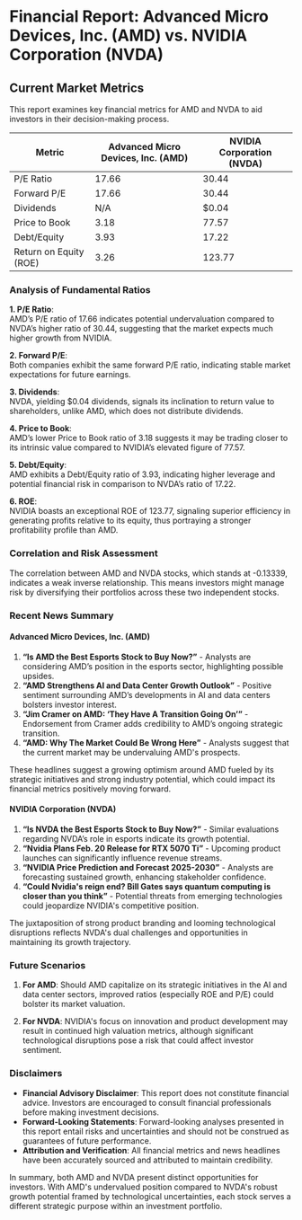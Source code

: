 
# Financial Report: Advanced Micro Devices, Inc. (AMD) vs. NVIDIA Corporation (NVDA)

## Current Market Metrics

This report examines key financial metrics for AMD and NVDA to aid investors in their decision-making process.

| Metric               | Advanced Micro Devices, Inc. (AMD) | NVIDIA Corporation (NVDA) |
|----------------------|-----------------------------------|---------------------------|
| P/E Ratio            | 17.66                             | 30.44                     |
| Forward P/E          | 17.66                             | 30.44                     |
| Dividends            | N/A                               | $0.04                     |
| Price to Book        | 3.18                              | 77.57                     |
| Debt/Equity          | 3.93                              | 17.22                     |
| Return on Equity (ROE)| 3.26                             | 123.77                    |

### Analysis of Fundamental Ratios

**1. P/E Ratio**:  
AMD’s P/E ratio of 17.66 indicates potential undervaluation compared to NVDA’s higher ratio of 30.44, suggesting that the market expects much higher growth from NVIDIA.

**2. Forward P/E**:  
Both companies exhibit the same forward P/E ratio, indicating stable market expectations for future earnings.

**3. Dividends**:  
NVDA, yielding $0.04 dividends, signals its inclination to return value to shareholders, unlike AMD, which does not distribute dividends.

**4. Price to Book**:  
AMD’s lower Price to Book ratio of 3.18 suggests it may be trading closer to its intrinsic value compared to NVIDIA’s elevated figure of 77.57.

**5. Debt/Equity**:  
AMD exhibits a Debt/Equity ratio of 3.93, indicating higher leverage and potential financial risk in comparison to NVDA’s ratio of 17.22.

**6. ROE**:  
NVIDIA boasts an exceptional ROE of 123.77, signaling superior efficiency in generating profits relative to its equity, thus portraying a stronger profitability profile than AMD.

### Correlation and Risk Assessment

The correlation between AMD and NVDA stocks, which stands at -0.13339, indicates a weak inverse relationship. This means investors might manage risk by diversifying their portfolios across these two independent stocks.

### Recent News Summary

#### Advanced Micro Devices, Inc. (AMD)
1. **“Is AMD the Best Esports Stock to Buy Now?”** - Analysts are considering AMD’s position in the esports sector, highlighting possible upsides.
2. **“AMD Strengthens AI and Data Center Growth Outlook”** - Positive sentiment surrounding AMD’s developments in AI and data centers bolsters investor interest.
3. **“Jim Cramer on AMD: ‘They Have A Transition Going On’”** - Endorsement from Cramer adds credibility to AMD’s ongoing strategic transition.
4. **“AMD: Why The Market Could Be Wrong Here”** - Analysts suggest that the current market may be undervaluing AMD's prospects.

These headlines suggest a growing optimism around AMD fueled by its strategic initiatives and strong industry potential, which could impact its financial metrics positively moving forward.

#### NVIDIA Corporation (NVDA)
1. **“Is NVDA the Best Esports Stock to Buy Now?”** - Similar evaluations regarding NVDA’s role in esports indicate its growth potential.
2. **“Nvidia Plans Feb. 20 Release for RTX 5070 Ti”** - Upcoming product launches can significantly influence revenue streams.
3. **“NVIDIA Price Prediction and Forecast 2025-2030”** - Analysts are forecasting sustained growth, enhancing stakeholder confidence.
4. **“Could Nvidia's reign end? Bill Gates says quantum computing is closer than you think”** - Potential threats from emerging technologies could jeopardize NVIDIA's competitive position.

The juxtaposition of strong product branding and looming technological disruptions reflects NVDA's dual challenges and opportunities in maintaining its growth trajectory.

### Future Scenarios

1. **For AMD**: Should AMD capitalize on its strategic initiatives in the AI and data center sectors, improved ratios (especially ROE and P/E) could bolster its market valuation.

2. **For NVDA**: NVIDIA's focus on innovation and product development may result in continued high valuation metrics, although significant technological disruptions pose a risk that could affect investor sentiment.

### Disclaimers

- **Financial Advisory Disclaimer**: This report does not constitute financial advice. Investors are encouraged to consult financial professionals before making investment decisions.
- **Forward-Looking Statements**: Forward-looking analyses presented in this report entail risks and uncertainties and should not be construed as guarantees of future performance.
- **Attribution and Verification**: All financial metrics and news headlines have been accurately sourced and attributed to maintain credibility.

In summary, both AMD and NVDA present distinct opportunities for investors. With AMD's undervalued position compared to NVDA's robust growth potential framed by technological uncertainties, each stock serves a different strategic purpose within an investment portfolio.
